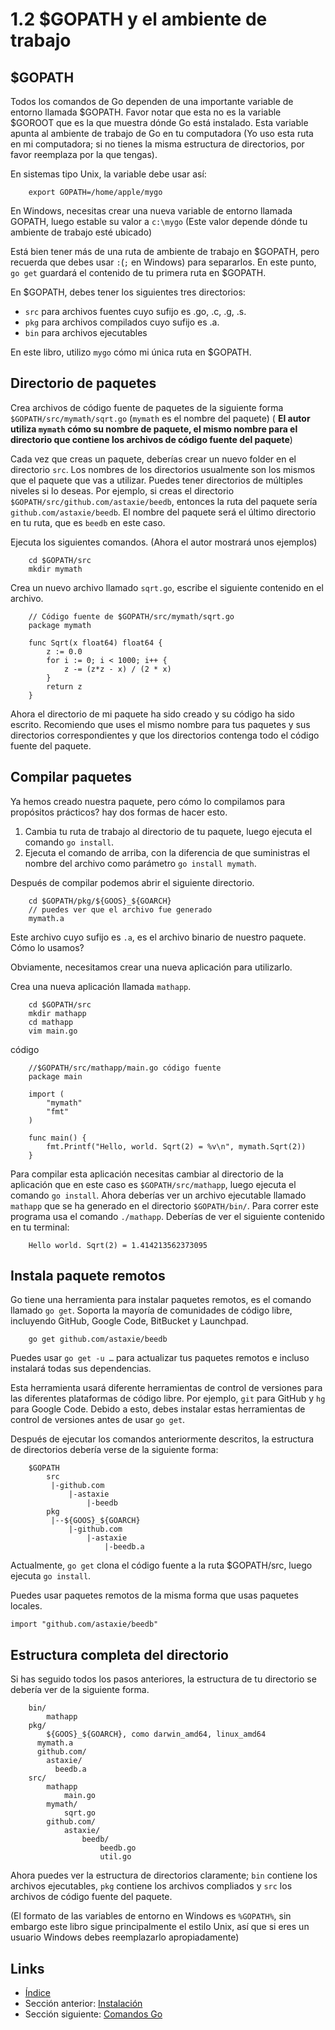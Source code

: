 # 1.2 $GOPATH y el ambiente de trabajo

## $GOPATH

Todos los comandos de Go dependen de una importante variable de entorno llamada $GOPATH. Favor notar que esta no es la variable $GOROOT que es la que muestra dónde Go está instalado. Esta variable apunta al ambiente de trabajo de Go en tu computadora (Yo uso esta ruta en mi computadora; si no tienes la misma estructura de directorios, por favor reemplaza por la que tengas).

En sistemas tipo Unix, la variable debe usar así:
```
	export GOPATH=/home/apple/mygo
```
En Windows, necesitas crear una nueva variable de entorno llamada GOPATH, luego estable su valor a `c:\mygo` (Este valor depende dónde tu ambiente de trabajo esté ubicado)

Está bien tener más de una ruta de ambiente de trabajo en $GOPATH, pero recuerda que debes usar `:`(`;` en Windows) para separarlos. En este punto, `go get` guardará el contenido de tu primera ruta en $GOPATH.

En $GOPATH, debes tener los siguientes tres directorios:

- `src` para archivos fuentes cuyo sufijo es .go, .c, .g, .s.
- `pkg` para archivos compilados cuyo sufijo es .a.
- `bin` para archivos ejecutables

En este libro, utilizo `mygo` cómo mi única ruta en $GOPATH.

## Directorio de paquetes

Crea archivos de código fuente de paquetes de la siguiente forma `$GOPATH/src/mymath/sqrt.go` (`mymath` es el nombre del paquete) ( **El autor utiliza `mymath` cómo su nombre de paquete, el mismo nombre para el directorio que contiene los archivos de código fuente del paquete**)

Cada vez que creas un paquete, deberías crear un nuevo folder en el directorio `src`. Los nombres de los directorios usualmente son los mismos que el paquete que vas a utilizar. Puedes tener directorios de múltiples niveles si lo deseas. Por ejemplo, si creas el directorio `$GOPATH/src/github.com/astaxie/beedb`, entonces la ruta del paquete sería `github.com/astaxie/beedb`. El nombre del paquete será el último directorio en tu ruta, que es `beedb` en este caso.

Ejecuta los siguientes comandos. (Ahora el autor mostrará unos ejemplos)
```
	cd $GOPATH/src
	mkdir mymath
```
Crea un nuevo archivo llamado `sqrt.go`, escribe el siguiente contenido en el archivo.
```
	// Código fuente de $GOPATH/src/mymath/sqrt.go
	package mymath

	func Sqrt(x float64) float64 {
		z := 0.0
		for i := 0; i < 1000; i++ {
			z -= (z*z - x) / (2 * x)
		}
		return z
	}
```
Ahora el directorio de mi paquete ha sido creado y su código ha sido escrito. Recomiendo que uses el mismo nombre para tus paquetes y sus directorios correspondientes y que los directorios contenga todo el código fuente del paquete.

## Compilar paquetes

Ya hemos creado nuestra paquete, pero cómo lo compilamos para propósitos prácticos? hay dos formas de hacer esto.

1. Cambia tu ruta de trabajo al directorio de tu paquete, luego ejecuta el comando `go install`.
2. Ejecuta el comando de arriba, con la diferencia de que suministras el nombre del archivo como parámetro `go install mymath`.

Después de compilar podemos abrir el siguiente directorio.
```
	cd $GOPATH/pkg/${GOOS}_${GOARCH}
	// puedes ver que el archivo fue generado
	mymath.a
```
Este archivo cuyo sufijo es `.a`, es el archivo binario de nuestro paquete. Cómo lo usamos?

Obviamente, necesitamos crear una nueva aplicación para utilizarlo.

Crea una nueva aplicación llamada `mathapp`.
```
	cd $GOPATH/src
	mkdir mathapp
	cd mathapp
	vim main.go
```
código
```
	//$GOPATH/src/mathapp/main.go código fuente
	package main

	import (
		"mymath"
		"fmt"
	)

	func main() {
		fmt.Printf("Hello, world. Sqrt(2) = %v\n", mymath.Sqrt(2))
	}
```
Para compilar esta aplicación necesitas cambiar al directorio de la aplicación que en este caso es `$GOPATH/src/mathapp`, luego ejecuta el comando `go install`. Ahora deberías ver un archivo ejecutable llamado `mathapp` que se ha generado en el directorio `$GOPATH/bin/`. Para correr este programa usa el comando `./mathapp`. Deberías de ver el siguiente contenido en tu terminal:
```
	Hello world. Sqrt(2) = 1.414213562373095
```
## Instala paquete remotos

Go tiene una herramienta para instalar paquetes remotos, es el comando llamado `go get`. Soporta la mayoría de comunidades de código libre, incluyendo GitHub, Google Code, BitBucket y Launchpad.
```
	go get github.com/astaxie/beedb
```
Puedes usar `go get -u …` para actualizar tus paquetes remotos e incluso instalará todas sus dependencias.

Esta herramienta usará diferente herramientas de control de versiones para las diferentes plataformas de código libre. Por ejemplo, `git` para GitHub y `hg` para Google Code. Debido a esto, debes instalar estas herramientas de control de versiones antes de usar `go get`.

Después de ejecutar los comandos anteriormente descritos, la estructura de directorios debería verse de la siguiente forma:
```
	$GOPATH
		src
		 |-github.com
		 	 |-astaxie
		 	 	 |-beedb
		pkg
		 |--${GOOS}_${GOARCH}
		 	 |-github.com
		 	 	 |-astaxie
		 	 	 	 |-beedb.a
```
Actualmente, `go get` clona el código fuente a la ruta $GOPATH/src, luego ejecuta `go install`.

Puedes usar paquetes remotos de la misma forma que usas paquetes locales.

	import "github.com/astaxie/beedb"

## Estructura completa del directorio

Si has seguido todos los pasos anteriores, la estructura de tu directorio se debería ver de la siguiente forma.
```
	bin/
		mathapp
	pkg/
		${GOOS}_${GOARCH}, como darwin_amd64, linux_amd64
      mymath.a
      github.com/
        astaxie/
          beedb.a
	src/
		mathapp
			main.go
		mymath/
			sqrt.go
		github.com/
			astaxie/
				beedb/
					beedb.go
					util.go
```
Ahora puedes ver la estructura de directorios claramente; `bin` contiene los archivos ejecutables, `pkg` contiene los archivos compliados y `src` los archivos de código fuente del paquete.

(El formato de las variables de entorno en Windows es `%GOPATH%`, sin embargo este libro sigue principalmente el estilo Unix, así que si eres un usuario Windows debes reemplazarlo apropiadamente)

## Links

- [Índice](preface.md)
- Sección anterior: [Instalación](01.1.md)
- Sección siguiente: [Comandos Go](01.3.md)
